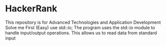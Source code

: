 # HackerRank
This repository is for Advanced Technologies and Application Development
Solve me First (Easy)
use std::io;
The program uses the std::io module to handle input/output operations. This allows us to read data from standard input
